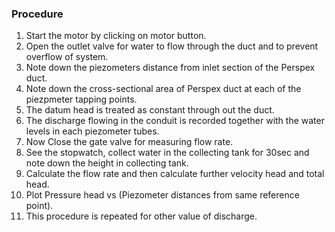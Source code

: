 ### Procedure

1. Start the motor by clicking on motor button.	
2. Open the outlet valve for water to flow through the duct and to prevent overflow of system.
3. Note down the piezometers distance from inlet section of the Perspex duct.
4. Note down the cross-sectional area of Perspex duct at each of the piezpmeter tapping points.
5. The datum head is treated as constant through out the duct.
6. The discharge flowing in the conduit is recorded together with the water levels in each piezometer tubes.
7. Now Close the gate valve for measuring flow rate.
8. See the stopwatch, collect water in the collecting tank for 30sec and note down the height in collecting tank.
9. Calculate the flow rate and then calculate further velocity head and total head.
10. Plot Pressure head vs (Piezometer distances from same reference point).
11. This procedure is repeated for other value of discharge.  

